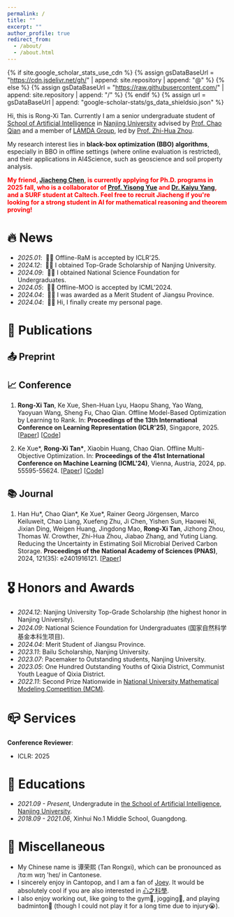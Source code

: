 ```yaml
---
permalink: /
title: ""
excerpt: ""
author_profile: true
redirect_from: 
  - /about/
  - /about.html
---
```


{% if site.google_scholar_stats_use_cdn %}
{% assign gsDataBaseUrl = "https://cdn.jsdelivr.net/gh/" | append: site.repository | append: "@" %}
{% else %}
{% assign gsDataBaseUrl = "https://raw.githubusercontent.com/" | append: site.repository | append: "/" %}
{% endif %}
{% assign url = gsDataBaseUrl | append: "google-scholar-stats/gs_data_shieldsio.json" %}

<span class='anchor' id='about-me'></span>

Hi, this is Rong-Xi Tan. Currently I am a senior undergraduate student of [School of Artificial Intelligence](https://ai.nju.edu.cn) in [Nanjing University](https://www.nju.edu.cn/) advised by [Prof. Chao Qian](https://www.lamda.nju.edu.cn/qianc/) and a member of [LAMDA Group](https://www.lamda.nju.edu.cn/), led by [Prof. Zhi-Hua Zhou](https://cs.nju.edu.cn/zhouzh/).

My research interest lies in **black-box optimization (BBO) algorithms**, especially in BBO in offline settings (where online evaluation is restricted), and their applications in AI4Science, such as geoscience and soil property analysis. 

<span style="color:red">**My friend, [Jiacheng Chen](https://jc-chen1.github.io/), is currently applying for Ph.D. programs in 2025 fall, who is a collaborator of [Prof. Yisong Yue](http://www.yisongyue.com/) and [Dr. Kaiyu Yang](https://yangky11.github.io/), and a SURF student at Caltech. Feel free to recruit Jiacheng if you're looking for a strong student in AI for mathematical reasoning and theorem proving!**</span>

<!--
I have published more than 100 papers at the top international AI conferences with total <a href='https://scholar.google.com/citations?user=DhtAFkwAAAAJ'>google scholar citations <strong><span id='total_cit'>260000+</span></strong></a> (You can also use google scholar badge <a href='https://scholar.google.com/citations?user=DhtAFkwAAAAJ'><img src="https://img.shields.io/endpoint?url={{ url | url_encode }}&logo=Google%20Scholar&labelColor=f6f6f6&color=9cf&style=flat&label=citations"></a>).
-->

# 🔥 News
- *2025.01*: &nbsp;🎉🎉 Offline-RaM is accepted by ICLR'25.
- *2024.12*: &nbsp;🎉🎉 I obtained Top-Grade Scholarship of Nanjing University.
- *2024.09*: &nbsp;🎉🎉 I obtained National Science Foundation for Undergraduates.
- *2024.05*: &nbsp;🎉🎉 Offline-MOO is accepted by ICML'2024.
- *2024.04*: &nbsp;🎉🎉 I was awarded as a Merit Student of Jiangsu Province.
- *2024.04*: &nbsp;🎉🎉 Hi, I finally create my personal page.

# 📝 Publications 

## 📤 Preprint

## 📈 Conference

1. **Rong-Xi Tan**, Ke Xue, Shen-Huan Lyu, Haopu Shang, Yao Wang, Yaoyuan Wang, Sheng Fu, Chao Qian. Offline Model-Based Optimization by Learning to Rank. In: **Proceedings of the 13th International Conference on Learning Representation (ICLR'25)**, Singapore, 2025. [[Paper](http://arxiv.org/abs/2410.11502)] [[Code](https://github.com/trxcc/Offline-RaM)]

2. Ke Xue\*, **Rong-Xi Tan\***, Xiaobin Huang, Chao Qian. Offline Multi-Objective Optimization. In: **Proceedings of the 41st International Conference on Machine Learning (ICML'24)**, Vienna, Austria, 2024, pp. 55595-55624. [[Paper](https://arxiv.org/abs/2406.03722)] [[Code](https://github.com/lamda-bbo/offline-moo)]

## 📚 Journal

1. Han Hu\*, Chao Qian\*, Ke Xue\*, Rainer Georg Jörgensen, Marco Keiluweit, Chao Liang, Xuefeng Zhu, Ji Chen, Yishen Sun, Haowei Ni, Jixian Ding, Weigen Huang, Jingdong Mao, **Rong-Xi Tan**, Jizhong Zhou, Thomas W. Crowther, Zhi-Hua Zhou, Jiabao Zhang, and Yuting Liang. Reducing the Uncertainty in Estimating Soil Microbial Derived Carbon Storage. **Proceedings of the National Academy of Sciences (PNAS)**, 2024, 121(35): e2401916121. [[Paper](https://www.pnas.org/doi/10.1073/pnas.2401916121)]


<!--
[**Project**](https://scholar.google.com/citations?view_op=view_citation&hl=zh-CN&user=DhtAFkwAAAAJ&citation_for_view=DhtAFkwAAAAJ:ALROH1vI_8AC) <strong><span class='show_paper_citations' data='DhtAFkwAAAAJ:ALROH1vI_8AC'></span></strong>
- Lorem ipsum dolor sit amet, consectetur adipiscing elit. Vivamus ornare aliquet ipsum, ac tempus justo dapibus sit amet. 
</div>
</div>

- [Lorem ipsum dolor sit amet, consectetur adipiscing elit. Vivamus ornare aliquet ipsum, ac tempus justo dapibus sit amet](https://github.com), A, B, C, **CVPR 2020**
-->

# 🎖 Honors and Awards
- *2024.12*: Nanjing University Top-Grade Scholarship (the highest honor in Nanjing University).
- *2024.09*: National Science Foundation for Undergraduates (国家自然科学基金本科生项目).
- *2024.04*: Merit Student of Jiangsu Province.
- *2023.11*: Bailu Scholarship, Nanjing University. 
- *2023.07*: Pacemaker to Outstanding students, Nanjing University. 
- *2023.05*: One Hundred Outstanding Youths of Qixia District, Communist Youth League of Qixia District. 
- *2022.11*: Second Prize Nationwide in [National University Mathematical Modeling Competition (MCM)](http://www.mcm.edu.cn/).

# 📪 Services
**Conference Reviewer**:
- ICLR: 2025

# 📖 Educations
- *2021.09 - Present*, Undergradute in [the School of Artificial Intelligence](https://ai.nju.edu.cn), [Nanjing University](https://www.nju.edu.cn/).
- *2018.09 - 2021.06*, Xinhui No.1 Middle School, Guangdong. 


<!--

# 💬 Invited Talks
- *2021.06*, Lorem ipsum dolor sit amet, consectetur adipiscing elit. Vivamus ornare aliquet ipsum, ac tempus justo dapibus sit amet. 
- *2021.03*, Lorem ipsum dolor sit amet, consectetur adipiscing elit. Vivamus ornare aliquet ipsum, ac tempus justo dapibus sit amet.  \| [\[video\]](https://github.com/)

# 💻 Internships
- *2019.05 - 2020.02*, [Lorem](https://github.com/), China.
-->

# 🥳 Miscellaneous
- My Chinese name is 谭荣熙 (Tan Rongxi), which can be pronounced as /tɑːm wɪŋ 'heɪ/ in Cantonese.
- I sincerely enjoy in Cantopop, and I am a fan of [Joey](https://en.wikipedia.org/wiki/Joey_Yung). It would be absolutely cool if you are also interested in [心之科學](https://zh.wikipedia.org/wiki/%E5%BF%83%E4%B9%8B%E7%A7%91%E5%AD%B8).
- I also enjoy working out, like going to the gym💪, jogging🏃, and playing badminton🏸 (though I could not play it for a long time due to injury😭).

<script type="text/javascript" id="clustrmaps" src="//clustrmaps.com/map_v2.js?d=5yfauFD3He7e5eUfjK92_4cq7sJHjoAJIS6eoVMNLWo&cl=ffffff&w=a" width="80%"></script>